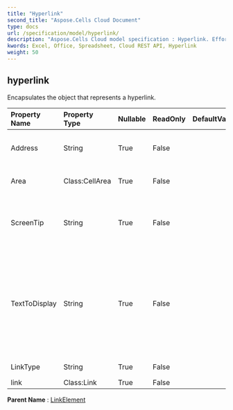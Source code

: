 ```yaml
---
title: "Hyperlink"
second_title: "Aspose.Cells Cloud Document"
type: docs
url: /specification/model/hyperlink/
description: "Aspose.Cells Cloud model specification : Hyperlink. Effortlessly handle Excel and other spreadsheet documents with features like opening, generating, editing, splitting, merging, comparing, and converting."
kwords: Excel, Office, Spreadsheet, Cloud REST API, Hyperlink
weight: 50
---
```


## **hyperlink**

Encapsulates the object that represents a hyperlink. 

| Property Name | Property Type | Nullable |  ReadOnly | DefaultValue | Description | 
| :- | :- | :- |:- |  :- | :- |
| Address | String | True |  False |  | Represents the address of a hyperlink. |  
| Area | Class:CellArea | True |  False |  | Gets the range of hyperlink. |  
| ScreenTip | String | True |  False |  | Returns or sets the ScreenTip text for the specified hyperlink. |  
| TextToDisplay | String | True |  False |  | Represents the text to be displayed for the specified hyperlink. The default value is the address of the hyperlink. |  
| LinkType | String | True |  False |  | Gets the link type. |  
| link | Class:Link | True |  False |  |  |  

**Parent Name** : [LinkElement](/specification/model/linkelement)

